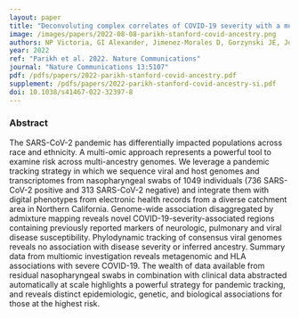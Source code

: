 ```yaml
---
layout: paper
title: "Deconvoluting complex correlates of COVID-19 severity with a multi-omic pandemic tracking strategy"
image: /images/papers/2022-08-08-parikh-stanford-covid-ancestry.png
authors: NP Victoria, GI Alexander, Jimenez-Morales D, Gorzynski JE, Jong HND, Liu X, Roque J, Cepeda-Espinoza VP, Osoegawa K, Hughes C, Sutton SC, Youlton N, Joshi R, Amar D, Tanigawa Y, Russo D, Wong J, Lauzon JT, Edelson J, Montserrat DM, Kwon Y, Rubinacci S, Delaneau O, Cappello L, Kim J, Shoura MJ, Raja AN, Watson N, Hammond N, Spiteri E, Mallempati KC, Montero-Martín G, Christle J, Kim J, Kirillova A, Seo K, Huang Y, Zhao C, Moreno-Grau S, Hershman SG, Dalton KP, Zhen J, Kamm J, Bhatt KD, Isakova A, Morri M, Ranganath T, Blish CA, Rogers AJ, Nadeau K, Yang S, Blomkalns A, O’Hara R, Neff NF, DeBoever C, Szalma S, Wheeler MT, Farh K, Schroth GP, Febbo P, deSouza F, Fernandez-Vina M, Kistler A, Palacios J, Pinsky BA, Bustamante CD, Rivas MA, Ashley EA
year: 2022
ref: "Parikh et al. 2022. Nature Communications"
journal: "Nature Communications 13:5107"
pdf: /pdfs/papers/2022-parikh-stanford-covid-ancestry.pdf
supplement: /pdfs/papers/2022-parikh-stanford-covid-ancestry-si.pdf
doi: 10.1038/s41467-022-32397-8
---
```


### Abstract
The SARS-CoV-2 pandemic has differentially impacted populations across race and ethnicity. A multi-omic approach represents a powerful tool to examine risk across multi-ancestry genomes. We leverage a pandemic tracking strategy in which we sequence viral and host genomes and transcriptomes from nasopharyngeal swabs of 1049 individuals (736 SARS-CoV-2 positive and 313 SARS-CoV-2 negative) and integrate them with digital phenotypes from electronic health records from a diverse catchment area in Northern California. Genome-wide association disaggregated by admixture mapping reveals novel COVID-19-severity-associated regions containing previously reported markers of neurologic, pulmonary and viral disease susceptibility. Phylodynamic tracking of consensus viral genomes reveals no association with disease severity or inferred ancestry. Summary data from multiomic investigation reveals metagenomic and HLA associations with severe COVID-19. The wealth of data available from residual nasopharyngeal swabs in combination with clinical data abstracted automatically at scale highlights a powerful strategy for pandemic tracking, and reveals distinct epidemiologic, genetic, and biological associations for those at the highest risk.
